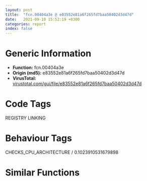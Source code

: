 ```yaml
---
layout: post
title:  "fcn.00404a3e @ e83552e81a6f265fd7baa50402d3d47d"
date:   2021-09-10 15:52:19 +0300
categories: report
index: false
---
```


# Generic Information
- **Function:** fcn.00404a3e
- **Origin (md5):** e83552e81a6f265fd7baa50402d3d47d
- **VirusTotal:** [virustotal.com/gui/file/e83552e81a6f265fd7baa50402d3d47d][virustotal_ref]

# Code Tags
<span class="tag" id="REGISTRY">REGISTRY</span>
<span class="tag" id="LINKING">LINKING</span>


# Behaviour Tags
<span class="bhv-tag" id="CHECKS_CPU_ARCHITECTURE">CHECKS_CPU_ARCHITECTURE / 0.1023910531679898</span>

# Similar Functions
<script type="text/javascript" src="https://www.gstatic.com/charts/loader.js"></script>
<script type="text/javascript">

    google.charts.load('current', {'packages':['corechart']});
    google.charts.setOnLoadCallback(drawChart);

    function drawChart() {
    var data = new google.visualization.DataTable();
        data.addColumn('number', 'X');
        data.addColumn('number', 'Y');
        data.addColumn({type: 'string', role: 'tooltip', 'p': {'html': true}});
        data.addColumn({'type': 'string', 'role': 'style'});
        
        data.addRows([
    [82.43974304199219, 135.241455078125, '<b><a href="/report/fcn.00404a3e@e83552e81a6f265fd7baa50402d3d47d">fcn.00404a3e</a><br>@e83552e81a6f265fd7baa50402d3d47d</b><br>push ebp<br>mov ebp, esp<br>push edi<br>xor edi, edi<br>cmp dword[esi], edi<br>je 0x404a7b<br>push str.Advapi32.dll<br>call dword[sym.imp.KERNEL32.dll_GetModuleHandleW]<br>cmp eax, edi<br>je 0x404a95<br>push str.RegOpenKeyTransactedW<br>push eax<br>call dword[sym.imp.KERNEL32.dll_GetProcAddress]<br>cmp eax, edi<br>je 0x404a95<br>push edi<br>push dword[esi]<br>push dword[ebp+0x14]<br>push dword[ebp+0x10]<br>push edi<br>push dword[ebp+0xc]<br>push dword[ebp+8]<br>call eax<br>jmp 0x404a98<br>cmp dword[esi+4], edi<br>je 0x404a95<br>push dword[ebp+0x14]<br>push dword[ebp+0x10]<br>push edi<br>push dword[ebp+0xc]<br>push dword[ebp+8]<br>call dword[sym.imp.ADVAPI32.dll_RegOpenKeyExW]<br>jmp 0x404a98<br>xor eax, eax<br>inc eax<br>pop edi<br>pop ebp<br>ret 0x10<br><eoc> ', 'point { fill-color: #e0440e; }'],
[120.00492095947266, 124.10904693603516, '<b><a href="/report/fcn.00404d63@505be53c36227b94e2fcc406f247f6e5">fcn.00404d63</a><br>@505be53c36227b94e2fcc406f247f6e5</b><br>push ebp<br>mov ebp, esp<br>push edi<br>xor edi, edi<br>cmp dword[esi], edi<br>je 0x404da0<br>push str.Advapi32.dll<br>call dword[sym.imp.KERNEL32.dll_GetModuleHandleW]<br>cmp eax, edi<br>je 0x404dba<br>push str.RegOpenKeyTransactedW<br>push eax<br>call dword[sym.imp.KERNEL32.dll_GetProcAddress]<br>cmp eax, edi<br>je 0x404dba<br>push edi<br>push dword[esi]<br>push dword[ebp+0x14]<br>push dword[ebp+0x10]<br>push edi<br>push dword[ebp+0xc]<br>push dword[ebp+8]<br>call eax<br>jmp 0x404dbd<br>cmp dword[esi+4], edi<br>je 0x404dba<br>push dword[ebp+0x14]<br>push dword[ebp+0x10]<br>push edi<br>push dword[ebp+0xc]<br>push dword[ebp+8]<br>call dword[sym.imp.ADVAPI32.dll_RegOpenKeyExW]<br>jmp 0x404dbd<br>xor eax, eax<br>inc eax<br>pop edi<br>pop ebp<br>ret 0x10<br><eoc> ', 'null'],
[-68.50585174560547, -107.35610961914062, '<b><a href="/report/fcn.00404772@7307643b343733b7fbd7b4b4fb482515">fcn.00404772</a><br>@7307643b343733b7fbd7b4b4fb482515</b><br>push ebp<br>mov ebp, esp<br>push edi<br>xor edi, edi<br>cmp dword[esi], edi<br>je 0x4047aa<br>push str.Advapi32.dll<br>call dword[sym.imp.KERNEL32.dll_GetModuleHandleW]<br>cmp eax, edi<br>je 0x4047b7<br>push str.RegDeleteKeyTransactedW<br>push eax<br>call dword[sym.imp.KERNEL32.dll_GetProcAddress]<br>cmp eax, edi<br>je 0x4047b7<br>push edi<br>push dword[esi]<br>push edi<br>push edi<br>push dword[ebp+0xc]<br>push dword[ebp+8]<br>call eax<br>jmp 0x4047ba<br>cmp dword[esi+4], edi<br>je 0x4047b7<br>pop edi<br>pop ebp<br>jmp dword[sym.imp.ADVAPI32.dll_RegDeleteKeyW]<br>xor eax, eax<br>inc eax<br>pop edi<br>pop ebp<br>ret 8<br><eoc> ', 'null'],
[-60.84470748901367, -120.58920288085938, '<b><a href="/report/fcn.00404772@146b14fc12cf789043a79d4f548a23bf">fcn.00404772</a><br>@146b14fc12cf789043a79d4f548a23bf</b><br>push ebp<br>mov ebp, esp<br>push edi<br>xor edi, edi<br>cmp dword[esi], edi<br>je 0x4047aa<br>push str.Advapi32.dll<br>call dword[sym.imp.KERNEL32.dll_GetModuleHandleW]<br>cmp eax, edi<br>je 0x4047b7<br>push str.RegDeleteKeyTransactedW<br>push eax<br>call dword[sym.imp.KERNEL32.dll_GetProcAddress]<br>cmp eax, edi<br>je 0x4047b7<br>push edi<br>push dword[esi]<br>push edi<br>push edi<br>push dword[ebp+0xc]<br>push dword[ebp+8]<br>call eax<br>jmp 0x4047ba<br>cmp dword[esi+4], edi<br>je 0x4047b7<br>pop edi<br>pop ebp<br>jmp dword[sym.imp.ADVAPI32.dll_RegDeleteKeyW]<br>xor eax, eax<br>inc eax<br>pop edi<br>pop ebp<br>ret 8<br><eoc> ', 'null'],
[103.4055404663086, 156.37384033203125, '<b><a href="/report/fcn.00404a3e@3d7f25d788af3e7f7707a736ac852465">fcn.00404a3e</a><br>@3d7f25d788af3e7f7707a736ac852465</b><br>push ebp<br>mov ebp, esp<br>push edi<br>xor edi, edi<br>cmp dword[esi], edi<br>je 0x404a7b<br>push str.Advapi32.dll<br>call dword[sym.imp.KERNEL32.dll_GetModuleHandleW]<br>cmp eax, edi<br>je 0x404a95<br>push str.RegOpenKeyTransactedW<br>push eax<br>call dword[sym.imp.KERNEL32.dll_GetProcAddress]<br>cmp eax, edi<br>je 0x404a95<br>push edi<br>push dword[esi]<br>push dword[ebp+0x14]<br>push dword[ebp+0x10]<br>push edi<br>push dword[ebp+0xc]<br>push dword[ebp+8]<br>call eax<br>jmp 0x404a98<br>cmp dword[esi+4], edi<br>je 0x404a95<br>push dword[ebp+0x14]<br>push dword[ebp+0x10]<br>push edi<br>push dword[ebp+0xc]<br>push dword[ebp+8]<br>call dword[sym.imp.ADVAPI32.dll_RegOpenKeyExW]<br>jmp 0x404a98<br>xor eax, eax<br>inc eax<br>pop edi<br>pop ebp<br>ret 0x10<br><eoc> ', 'null'],
[127.54356384277344, 138.5628204345703, '<b><a href="/report/fcn.0040530c@20a93604f17ee6f3c2aa7b1f7a497fcf">fcn.0040530c</a><br>@20a93604f17ee6f3c2aa7b1f7a497fcf</b><br>push ebp<br>mov ebp, esp<br>push edi<br>xor edi, edi<br>cmp dword[esi], edi<br>je 0x405349<br>push str.Advapi32.dll<br>call dword[sym.imp.KERNEL32.dll_GetModuleHandleW]<br>cmp eax, edi<br>je 0x405363<br>push str.RegOpenKeyTransactedW<br>push eax<br>call dword[sym.imp.KERNEL32.dll_GetProcAddress]<br>cmp eax, edi<br>je 0x405363<br>push edi<br>push dword[esi]<br>push dword[ebp+0x14]<br>push dword[ebp+0x10]<br>push edi<br>push dword[ebp+0xc]<br>push dword[ebp+8]<br>call eax<br>jmp 0x405366<br>cmp dword[esi+4], edi<br>je 0x405363<br>push dword[ebp+0x14]<br>push dword[ebp+0x10]<br>push edi<br>push dword[ebp+0xc]<br>push dword[ebp+8]<br>call dword[sym.imp.ADVAPI32.dll_RegOpenKeyExW]<br>jmp 0x405366<br>xor eax, eax<br>inc eax<br>pop edi<br>pop ebp<br>ret 0x10<br><eoc> ', 'null'],
[86.9689712524414, 152.88238525390625, '<b><a href="/report/fcn.00404a3e@146b14fc12cf789043a79d4f548a23bf">fcn.00404a3e</a><br>@146b14fc12cf789043a79d4f548a23bf</b><br>push ebp<br>mov ebp, esp<br>push edi<br>xor edi, edi<br>cmp dword[esi], edi<br>je 0x404a7b<br>push str.Advapi32.dll<br>call dword[sym.imp.KERNEL32.dll_GetModuleHandleW]<br>cmp eax, edi<br>je 0x404a95<br>push str.RegOpenKeyTransactedW<br>push eax<br>call dword[sym.imp.KERNEL32.dll_GetProcAddress]<br>cmp eax, edi<br>je 0x404a95<br>push edi<br>push dword[esi]<br>push dword[ebp+0x14]<br>push dword[ebp+0x10]<br>push edi<br>push dword[ebp+0xc]<br>push dword[ebp+8]<br>call eax<br>jmp 0x404a98<br>cmp dword[esi+4], edi<br>je 0x404a95<br>push dword[ebp+0x14]<br>push dword[ebp+0x10]<br>push edi<br>push dword[ebp+0xc]<br>push dword[ebp+8]<br>call dword[sym.imp.ADVAPI32.dll_RegOpenKeyExW]<br>jmp 0x404a98<br>xor eax, eax<br>inc eax<br>pop edi<br>pop ebp<br>ret 0x10<br><eoc> ', 'null'],
[-67.99714660644531, -92.16889190673828, '<b><a href="/report/fcn.00404a97@96a869ae624ddb4834a1d5a829f85469">fcn.00404a97</a><br>@96a869ae624ddb4834a1d5a829f85469</b><br>push ebp<br>mov ebp, esp<br>push edi<br>xor edi, edi<br>cmp dword[esi], edi<br>je 0x404acf<br>push str.Advapi32.dll<br>call dword[sym.imp.KERNEL32.dll_GetModuleHandleW]<br>cmp eax, edi<br>je 0x404adc<br>push str.RegDeleteKeyTransactedW<br>push eax<br>call dword[sym.imp.KERNEL32.dll_GetProcAddress]<br>cmp eax, edi<br>je 0x404adc<br>push edi<br>push dword[esi]<br>push edi<br>push edi<br>push dword[ebp+0xc]<br>push dword[ebp+8]<br>call eax<br>jmp 0x404adf<br>cmp dword[esi+4], edi<br>je 0x404adc<br>pop edi<br>pop ebp<br>jmp dword[sym.imp.ADVAPI32.dll_RegDeleteKeyW]<br>xor eax, eax<br>inc eax<br>pop edi<br>pop ebp<br>ret 8<br><eoc> ', 'null'],
[-42.92430877685547, -118.88646697998047, '<b><a href="/report/fcn.00404772@6e426bd8e348fab7a17ba317fb0f2d87">fcn.00404772</a><br>@6e426bd8e348fab7a17ba317fb0f2d87</b><br>push ebp<br>mov ebp, esp<br>push edi<br>xor edi, edi<br>cmp dword[esi], edi<br>je 0x4047aa<br>push str.Advapi32.dll<br>call dword[sym.imp.KERNEL32.dll_GetModuleHandleW]<br>cmp eax, edi<br>je 0x4047b7<br>push str.RegDeleteKeyTransactedW<br>push eax<br>call dword[sym.imp.KERNEL32.dll_GetProcAddress]<br>cmp eax, edi<br>je 0x4047b7<br>push edi<br>push dword[esi]<br>push edi<br>push edi<br>push dword[ebp+0xc]<br>push dword[ebp+8]<br>call eax<br>jmp 0x4047ba<br>cmp dword[esi+4], edi<br>je 0x4047b7<br>pop edi<br>pop ebp<br>jmp dword[sym.imp.ADVAPI32.dll_RegDeleteKeyW]<br>xor eax, eax<br>inc eax<br>pop edi<br>pop ebp<br>ret 8<br><eoc> ', 'null'],
[-67.76409912109375, -75.47399139404297, '<b><a href="/report/fcn.00404772@b8b9cf6862b0d68d10750002e5baaf97">fcn.00404772</a><br>@b8b9cf6862b0d68d10750002e5baaf97</b><br>push ebp<br>mov ebp, esp<br>push edi<br>xor edi, edi<br>cmp dword[esi], edi<br>je 0x4047aa<br>push str.Advapi32.dll<br>call dword[sym.imp.KERNEL32.dll_GetModuleHandleW]<br>cmp eax, edi<br>je 0x4047b7<br>push str.RegDeleteKeyTransactedW<br>push eax<br>call dword[sym.imp.KERNEL32.dll_GetProcAddress]<br>cmp eax, edi<br>je 0x4047b7<br>push edi<br>push dword[esi]<br>push edi<br>push edi<br>push dword[ebp+0xc]<br>push dword[ebp+8]<br>call eax<br>jmp 0x4047ba<br>cmp dword[esi+4], edi<br>je 0x4047b7<br>pop edi<br>pop ebp<br>jmp dword[sym.imp.ADVAPI32.dll_RegDeleteKeyW]<br>xor eax, eax<br>inc eax<br>pop edi<br>pop ebp<br>ret 8<br><eoc> ', 'null'],
[104.23155212402344, 128.4832000732422, '<b><a href="/report/fcn.00404a3e@e3d061f479f25b8f541d0905c967999c">fcn.00404a3e</a><br>@e3d061f479f25b8f541d0905c967999c</b><br>push ebp<br>mov ebp, esp<br>push edi<br>xor edi, edi<br>cmp dword[esi], edi<br>je 0x404a7b<br>push str.Advapi32.dll<br>call dword[sym.imp.KERNEL32.dll_GetModuleHandleW]<br>cmp eax, edi<br>je 0x404a95<br>push str.RegOpenKeyTransactedW<br>push eax<br>call dword[sym.imp.KERNEL32.dll_GetProcAddress]<br>cmp eax, edi<br>je 0x404a95<br>push edi<br>push dword[esi]<br>push dword[ebp+0x14]<br>push dword[ebp+0x10]<br>push edi<br>push dword[ebp+0xc]<br>push dword[ebp+8]<br>call eax<br>jmp 0x404a98<br>cmp dword[esi+4], edi<br>je 0x404a95<br>push dword[ebp+0x14]<br>push dword[ebp+0x10]<br>push edi<br>push dword[ebp+0xc]<br>push dword[ebp+8]<br>call dword[sym.imp.ADVAPI32.dll_RegOpenKeyExW]<br>jmp 0x404a98<br>xor eax, eax<br>inc eax<br>pop edi<br>pop ebp<br>ret 0x10<br><eoc> ', 'null'],
[-53.67914962768555, -103.78076171875, '<b><a href="/report/fcn.00404772@e3d061f479f25b8f541d0905c967999c">fcn.00404772</a><br>@e3d061f479f25b8f541d0905c967999c</b><br>push ebp<br>mov ebp, esp<br>push edi<br>xor edi, edi<br>cmp dword[esi], edi<br>je 0x4047aa<br>push str.Advapi32.dll<br>call dword[sym.imp.KERNEL32.dll_GetModuleHandleW]<br>cmp eax, edi<br>je 0x4047b7<br>push str.RegDeleteKeyTransactedW<br>push eax<br>call dword[sym.imp.KERNEL32.dll_GetProcAddress]<br>cmp eax, edi<br>je 0x4047b7<br>push edi<br>push dword[esi]<br>push edi<br>push edi<br>push dword[ebp+0xc]<br>push dword[ebp+8]<br>call eax<br>jmp 0x4047ba<br>cmp dword[esi+4], edi<br>je 0x4047b7<br>pop edi<br>pop ebp<br>jmp dword[sym.imp.ADVAPI32.dll_RegDeleteKeyW]<br>xor eax, eax<br>inc eax<br>pop edi<br>pop ebp<br>ret 8<br><eoc> ', 'null'],
[-50.8420295715332, -85.81500244140625, '<b><a href="/report/fcn.00404772@c6d5547a6b11db0106596d8a93b709be">fcn.00404772</a><br>@c6d5547a6b11db0106596d8a93b709be</b><br>push ebp<br>mov ebp, esp<br>push edi<br>xor edi, edi<br>cmp dword[esi], edi<br>je 0x4047aa<br>push str.Advapi32.dll<br>call dword[sym.imp.KERNEL32.dll_GetModuleHandleW]<br>cmp eax, edi<br>je 0x4047b7<br>push str.RegDeleteKeyTransactedW<br>push eax<br>call dword[sym.imp.KERNEL32.dll_GetProcAddress]<br>cmp eax, edi<br>je 0x4047b7<br>push edi<br>push dword[esi]<br>push edi<br>push edi<br>push dword[ebp+0xc]<br>push dword[ebp+8]<br>call eax<br>jmp 0x4047ba<br>cmp dword[esi+4], edi<br>je 0x4047b7<br>pop edi<br>pop ebp<br>jmp dword[sym.imp.ADVAPI32.dll_RegDeleteKeyW]<br>xor eax, eax<br>inc eax<br>pop edi<br>pop ebp<br>ret 8<br><eoc> ', 'null'],
[-54.389739990234375, -135.67254638671875, '<b><a href="/report/fcn.00404a97@505be53c36227b94e2fcc406f247f6e5">fcn.00404a97</a><br>@505be53c36227b94e2fcc406f247f6e5</b><br>push ebp<br>mov ebp, esp<br>push edi<br>xor edi, edi<br>cmp dword[esi], edi<br>je 0x404acf<br>push str.Advapi32.dll<br>call dword[sym.imp.KERNEL32.dll_GetModuleHandleW]<br>cmp eax, edi<br>je 0x404adc<br>push str.RegDeleteKeyTransactedW<br>push eax<br>call dword[sym.imp.KERNEL32.dll_GetProcAddress]<br>cmp eax, edi<br>je 0x404adc<br>push edi<br>push dword[esi]<br>push edi<br>push edi<br>push dword[ebp+0xc]<br>push dword[ebp+8]<br>call eax<br>jmp 0x404adf<br>cmp dword[esi+4], edi<br>je 0x404adc<br>pop edi<br>pop ebp<br>jmp dword[sym.imp.ADVAPI32.dll_RegDeleteKeyW]<br>xor eax, eax<br>inc eax<br>pop edi<br>pop ebp<br>ret 8<br><eoc> ', 'null'],
[38.451759338378906, 25.67376136779785, '<b><a href="/report/fcn.00476b02@fb9b7d22bc1c143ac66b0575cbdd088d">fcn.00476b02</a><br>@fb9b7d22bc1c143ac66b0575cbdd088d</b><br>push ebp<br>mov ebp, esp<br>push esi<br>mov esi, ecx<br>push edi<br>xor edi, edi<br>cmp dword[esi], edi<br>je 0x476b44<br>push str.Advapi32.dll<br>call dword[sym.imp.KERNEL32.dll_GetModuleHandleW]<br>test eax, eax<br>je 0x476b60<br>push str.RegOpenKeyTransactedW<br>push eax<br>call dword[sym.imp.KERNEL32.dll_GetProcAddress]<br>test eax, eax<br>je 0x476b60<br>push edi<br>push dword[esi]<br>push dword[ebp+0x18]<br>push dword[ebp+0x14]<br>push edi<br>push dword[ebp+0xc]<br>push reloc.OLEAUT32.dll_SysReAllocString<br>call eax<br>jmp 0x476b63<br>cmp dword[esi+4], edi<br>je 0x476b60<br>push dword[ebp+0x18]<br>push dword[ebp+0x14]<br>push edi<br>push dword[ebp+0xc]<br>push reloc.OLEAUT32.dll_SysReAllocString<br>call dword[sym.imp.ADVAPI32.dll_RegOpenKeyExW]<br>jmp 0x476b63<br>xor eax, eax<br>inc eax<br>pop edi<br>pop esi<br>pop ebp<br>ret 0x14<br><eoc> ', 'null'],
[40.17356872558594, 3.3038108348846436, '<b><a href="/report/fcn.10008ccf@e5d49e0823e602f2ee948ac39d32c1eb">fcn.10008ccf</a><br>@e5d49e0823e602f2ee948ac39d32c1eb</b><br>push ebp<br>mov ebp, esp<br>push esi<br>mov esi, ecx<br>push edi<br>xor edi, edi<br>cmp dword[esi], edi<br>je 0x10008d0a<br>push str.Advapi32.dll<br>call dword[sym.imp.KERNEL32.dll_GetModuleHandleW]<br>test eax, eax<br>je 0x10008d18<br>push str.RegDeleteKeyTransactedW<br>push eax<br>call dword[sym.imp.KERNEL32.dll_GetProcAddress]<br>test eax, eax<br>je 0x10008d18<br>push edi<br>push dword[esi]<br>push edi<br>push edi<br>push dword[ebp+0xc]<br>push dword[ebp+8]<br>call eax<br>jmp 0x10008d1b<br>cmp dword[esi+4], edi<br>je 0x10008d18<br>pop edi<br>pop esi<br>pop ebp<br>jmp dword[sym.imp.ADVAPI32.dll_RegDeleteKeyW]<br>xor eax, eax<br>inc eax<br>pop edi<br>pop esi<br>pop ebp<br>ret 8<br><eoc> ', 'null'],
[119.70764923095703, 154.6295623779297, '<b><a href="/report/fcn.00404a3e@44a756939733df3681808b122b91651f">fcn.00404a3e</a><br>@44a756939733df3681808b122b91651f</b><br>push ebp<br>mov ebp, esp<br>push edi<br>xor edi, edi<br>cmp dword[esi], edi<br>je 0x404a7b<br>push str.Advapi32.dll<br>call dword[sym.imp.KERNEL32.dll_GetModuleHandleW]<br>cmp eax, edi<br>je 0x404a95<br>push str.RegOpenKeyTransactedW<br>push eax<br>call dword[sym.imp.KERNEL32.dll_GetProcAddress]<br>cmp eax, edi<br>je 0x404a95<br>push edi<br>push dword[esi]<br>push dword[ebp+0x14]<br>push dword[ebp+0x10]<br>push edi<br>push dword[ebp+0xc]<br>push dword[ebp+8]<br>call eax<br>jmp 0x404a98<br>cmp dword[esi+4], edi<br>je 0x404a95<br>push dword[ebp+0x14]<br>push dword[ebp+0x10]<br>push edi<br>push dword[ebp+0xc]<br>push dword[ebp+8]<br>call dword[sym.imp.ADVAPI32.dll_RegOpenKeyExW]<br>jmp 0x404a98<br>xor eax, eax<br>inc eax<br>pop edi<br>pop ebp<br>ret 0x10<br><eoc> ', 'null'],
[-99.19981384277344, -100.16764068603516, '<b><a href="/report/fcn.00404772@a314f14b11fc4f772a3e30c11b5cb1d4">fcn.00404772</a><br>@a314f14b11fc4f772a3e30c11b5cb1d4</b><br>push ebp<br>mov ebp, esp<br>push edi<br>xor edi, edi<br>cmp dword[esi], edi<br>je 0x4047aa<br>push str.Advapi32.dll<br>call dword[sym.imp.KERNEL32.dll_GetModuleHandleW]<br>cmp eax, edi<br>je 0x4047b7<br>push str.RegDeleteKeyTransactedW<br>push eax<br>call dword[sym.imp.KERNEL32.dll_GetProcAddress]<br>cmp eax, edi<br>je 0x4047b7<br>push edi<br>push dword[esi]<br>push edi<br>push edi<br>push dword[ebp+0xc]<br>push dword[ebp+8]<br>call eax<br>jmp 0x4047ba<br>cmp dword[esi+4], edi<br>je 0x4047b7<br>pop edi<br>pop ebp<br>jmp dword[sym.imp.ADVAPI32.dll_RegDeleteKeyW]<br>xor eax, eax<br>inc eax<br>pop edi<br>pop ebp<br>ret 8<br><eoc> ', 'null'],
[33.38429260253906, 14.888299942016602, '<b><a href="/report/fcn.00476b02@152885a790b99953ce23874f0947b7bd">fcn.00476b02</a><br>@152885a790b99953ce23874f0947b7bd</b><br>push ebp<br>mov ebp, esp<br>push esi<br>mov esi, ecx<br>push edi<br>xor edi, edi<br>cmp dword[esi], edi<br>je 0x476b44<br>push str.Advapi32.dll<br>call dword[sym.imp.KERNEL32.dll_GetModuleHandleW]<br>test eax, eax<br>je 0x476b60<br>push str.RegOpenKeyTransactedW<br>push eax<br>call dword[sym.imp.KERNEL32.dll_GetProcAddress]<br>test eax, eax<br>je 0x476b60<br>push edi<br>push dword[esi]<br>push dword[ebp+0x18]<br>push dword[ebp+0x14]<br>push edi<br>push dword[ebp+0xc]<br>push reloc.OLEAUT32.dll_SysReAllocString<br>call eax<br>jmp 0x476b63<br>cmp dword[esi+4], edi<br>je 0x476b60<br>push dword[ebp+0x18]<br>push dword[ebp+0x14]<br>push edi<br>push dword[ebp+0xc]<br>push reloc.OLEAUT32.dll_SysReAllocString<br>call dword[sym.imp.ADVAPI32.dll_RegOpenKeyExW]<br>jmp 0x476b63<br>xor eax, eax<br>inc eax<br>pop edi<br>pop esi<br>pop ebp<br>ret 0x14<br><eoc> ', 'null'],
[-37.36091232299805, -99.97183227539062, '<b><a href="/report/fcn.00404a97@c077742bdc6d4f2c0ca7d0e2a6a94acf">fcn.00404a97</a><br>@c077742bdc6d4f2c0ca7d0e2a6a94acf</b><br>push ebp<br>mov ebp, esp<br>push edi<br>xor edi, edi<br>cmp dword[esi], edi<br>je 0x404acf<br>push str.Advapi32.dll<br>call dword[sym.imp.KERNEL32.dll_GetModuleHandleW]<br>cmp eax, edi<br>je 0x404adc<br>push str.RegDeleteKeyTransactedW<br>push eax<br>call dword[sym.imp.KERNEL32.dll_GetProcAddress]<br>cmp eax, edi<br>je 0x404adc<br>push edi<br>push dword[esi]<br>push edi<br>push edi<br>push dword[ebp+0xc]<br>push dword[ebp+8]<br>call eax<br>jmp 0x404adf<br>cmp dword[esi+4], edi<br>je 0x404adc<br>pop edi<br>pop ebp<br>jmp dword[sym.imp.ADVAPI32.dll_RegDeleteKeyW]<br>xor eax, eax<br>inc eax<br>pop edi<br>pop ebp<br>ret 8<br><eoc> ', 'null'],
[-78.48255920410156, -119.60922241210938, '<b><a href="/report/fcn.00404772@e83552e81a6f265fd7baa50402d3d47d">fcn.00404772</a><br>@e83552e81a6f265fd7baa50402d3d47d</b><br>push ebp<br>mov ebp, esp<br>push edi<br>xor edi, edi<br>cmp dword[esi], edi<br>je 0x4047aa<br>push str.Advapi32.dll<br>call dword[sym.imp.KERNEL32.dll_GetModuleHandleW]<br>cmp eax, edi<br>je 0x4047b7<br>push str.RegDeleteKeyTransactedW<br>push eax<br>call dword[sym.imp.KERNEL32.dll_GetProcAddress]<br>cmp eax, edi<br>je 0x4047b7<br>push edi<br>push dword[esi]<br>push edi<br>push edi<br>push dword[ebp+0xc]<br>push dword[ebp+8]<br>call eax<br>jmp 0x4047ba<br>cmp dword[esi+4], edi<br>je 0x4047b7<br>pop edi<br>pop ebp<br>jmp dword[sym.imp.ADVAPI32.dll_RegDeleteKeyW]<br>xor eax, eax<br>inc eax<br>pop edi<br>pop ebp<br>ret 8<br><eoc> ', 'null'],
[97.02730560302734, 140.94085693359375, '<b><a href="/report/fcn.00404a3e@7307643b343733b7fbd7b4b4fb482515">fcn.00404a3e</a><br>@7307643b343733b7fbd7b4b4fb482515</b><br>push ebp<br>mov ebp, esp<br>push edi<br>xor edi, edi<br>cmp dword[esi], edi<br>je 0x404a7b<br>push str.Advapi32.dll<br>call dword[sym.imp.KERNEL32.dll_GetModuleHandleW]<br>cmp eax, edi<br>je 0x404a95<br>push str.RegOpenKeyTransactedW<br>push eax<br>call dword[sym.imp.KERNEL32.dll_GetProcAddress]<br>cmp eax, edi<br>je 0x404a95<br>push edi<br>push dword[esi]<br>push dword[ebp+0x14]<br>push dword[ebp+0x10]<br>push edi<br>push dword[ebp+0xc]<br>push dword[ebp+8]<br>call eax<br>jmp 0x404a98<br>cmp dword[esi+4], edi<br>je 0x404a95<br>push dword[ebp+0x14]<br>push dword[ebp+0x10]<br>push edi<br>push dword[ebp+0xc]<br>push dword[ebp+8]<br>call dword[sym.imp.ADVAPI32.dll_RegOpenKeyExW]<br>jmp 0x404a98<br>xor eax, eax<br>inc eax<br>pop edi<br>pop ebp<br>ret 0x10<br><eoc> ', 'null'],
[-85.15448760986328, -85.02803802490234, '<b><a href="/report/fcn.004059c7@f5b8476c36459986b226c45654aeb016">fcn.004059c7</a><br>@f5b8476c36459986b226c45654aeb016</b><br>push ebp<br>mov ebp, esp<br>push edi<br>xor edi, edi<br>cmp dword[esi], edi<br>je 0x4059ff<br>push str.Advapi32.dll<br>call dword[sym.imp.KERNEL32.dll_GetModuleHandleW]<br>cmp eax, edi<br>je 0x405a0c<br>push str.RegDeleteKeyTransactedW<br>push eax<br>call dword[sym.imp.KERNEL32.dll_GetProcAddress]<br>cmp eax, edi<br>je 0x405a0c<br>push edi<br>push dword[esi]<br>push edi<br>push edi<br>push dword[ebp+0xc]<br>push dword[ebp+8]<br>call eax<br>jmp 0x405a0f<br>cmp dword[esi+4], edi<br>je 0x405a0c<br>pop edi<br>pop ebp<br>jmp dword[sym.imp.ADVAPI32.dll_RegDeleteKeyW]<br>xor eax, eax<br>inc eax<br>pop edi<br>pop ebp<br>ret 8<br><eoc> ', 'null'],
[-74.92206573486328, -135.6856689453125, '<b><a href="/report/fcn.00404772@44a756939733df3681808b122b91651f">fcn.00404772</a><br>@44a756939733df3681808b122b91651f</b><br>push ebp<br>mov ebp, esp<br>push edi<br>xor edi, edi<br>cmp dword[esi], edi<br>je 0x4047aa<br>push str.Advapi32.dll<br>call dword[sym.imp.KERNEL32.dll_GetModuleHandleW]<br>cmp eax, edi<br>je 0x4047b7<br>push str.RegDeleteKeyTransactedW<br>push eax<br>call dword[sym.imp.KERNEL32.dll_GetProcAddress]<br>cmp eax, edi<br>je 0x4047b7<br>push edi<br>push dword[esi]<br>push edi<br>push edi<br>push dword[ebp+0xc]<br>push dword[ebp+8]<br>call eax<br>jmp 0x4047ba<br>cmp dword[esi+4], edi<br>je 0x4047b7<br>pop edi<br>pop ebp<br>jmp dword[sym.imp.ADVAPI32.dll_RegDeleteKeyW]<br>xor eax, eax<br>inc eax<br>pop edi<br>pop ebp<br>ret 8<br><eoc> ', 'null'],
[-83.04376983642578, -102.65129852294922, '<b><a href="/report/fcn.00404772@3aa98225e51cbcae2d334c8b6b4ed9fd">fcn.00404772</a><br>@3aa98225e51cbcae2d334c8b6b4ed9fd</b><br>push ebp<br>mov ebp, esp<br>push edi<br>xor edi, edi<br>cmp dword[esi], edi<br>je 0x4047aa<br>push str.Advapi32.dll<br>call dword[sym.imp.KERNEL32.dll_GetModuleHandleW]<br>cmp eax, edi<br>je 0x4047b7<br>push str.RegDeleteKeyTransactedW<br>push eax<br>call dword[sym.imp.KERNEL32.dll_GetProcAddress]<br>cmp eax, edi<br>je 0x4047b7<br>push edi<br>push dword[esi]<br>push edi<br>push edi<br>push dword[ebp+0xc]<br>push dword[ebp+8]<br>call eax<br>jmp 0x4047ba<br>cmp dword[esi+4], edi<br>je 0x4047b7<br>pop edi<br>pop ebp<br>jmp dword[sym.imp.ADVAPI32.dll_RegDeleteKeyW]<br>xor eax, eax<br>inc eax<br>pop edi<br>pop ebp<br>ret 8<br><eoc> ', 'null'],
[20.97979736328125, 24.25458335876465, '<b><a href="/report/fcn.10018bac@e5d49e0823e602f2ee948ac39d32c1eb">fcn.10018bac</a><br>@e5d49e0823e602f2ee948ac39d32c1eb</b><br>push ebp<br>mov ebp, esp<br>push esi<br>mov esi, ecx<br>push edi<br>xor edi, edi<br>cmp dword[esi], edi<br>je 0x10018bf5<br>push str.kernel32.dll<br>call dword[sym.imp.KERNEL32.dll_GetModuleHandleW]<br>test eax, eax<br>je 0x10018c15<br>push str.CreateFileTransactedW<br>push eax<br>call dword[sym.imp.KERNEL32.dll_GetProcAddress]<br>test eax, eax<br>je 0x10018c15<br>push edi<br>push edi<br>push dword[esi]<br>push dword[ebp+0x20]<br>push dword[ebp+0x1c]<br>push dword[ebp+0x18]<br>push dword[ebp+0x14]<br>push dword[ebp+0x10]<br>push dword[ebp+0xc]<br>push dword[ebp+8]<br>call eax<br>jmp 0x10018c18<br>cmp dword[esi+4], edi<br>je 0x10018c15<br>push edi<br>push dword[ebp+0x1c]<br>push dword[ebp+0x18]<br>push dword[ebp+0x14]<br>push dword[ebp+0x10]<br>push dword[ebp+0xc]<br>push dword[ebp+8]<br>call dword[sym.imp.KERNEL32.dll_CreateFileW]<br>jmp 0x10018c18<br>or eax, 0xffffffff<br>pop edi<br>pop esi<br>pop ebp<br>ret 0x1c<br><eoc> ', 'null'],
[90.452392578125, 120.87862396240234, '<b><a href="/report/fcn.00404a3e@6e426bd8e348fab7a17ba317fb0f2d87">fcn.00404a3e</a><br>@6e426bd8e348fab7a17ba317fb0f2d87</b><br>push ebp<br>mov ebp, esp<br>push edi<br>xor edi, edi<br>cmp dword[esi], edi<br>je 0x404a7b<br>push str.Advapi32.dll<br>call dword[sym.imp.KERNEL32.dll_GetModuleHandleW]<br>cmp eax, edi<br>je 0x404a95<br>push str.RegOpenKeyTransactedW<br>push eax<br>call dword[sym.imp.KERNEL32.dll_GetProcAddress]<br>cmp eax, edi<br>je 0x404a95<br>push edi<br>push dword[esi]<br>push dword[ebp+0x14]<br>push dword[ebp+0x10]<br>push edi<br>push dword[ebp+0xc]<br>push dword[ebp+8]<br>call eax<br>jmp 0x404a98<br>cmp dword[esi+4], edi<br>je 0x404a95<br>push dword[ebp+0x14]<br>push dword[ebp+0x10]<br>push edi<br>push dword[ebp+0xc]<br>push dword[ebp+8]<br>call dword[sym.imp.ADVAPI32.dll_RegOpenKeyExW]<br>jmp 0x404a98<br>xor eax, eax<br>inc eax<br>pop edi<br>pop ebp<br>ret 0x10<br><eoc> ', 'null'],
[-94.85757446289062, -120.27006530761719, '<b><a href="/report/fcn.00404772@3d7f25d788af3e7f7707a736ac852465">fcn.00404772</a><br>@3d7f25d788af3e7f7707a736ac852465</b><br>push ebp<br>mov ebp, esp<br>push edi<br>xor edi, edi<br>cmp dword[esi], edi<br>je 0x4047aa<br>push str.Advapi32.dll<br>call dword[sym.imp.KERNEL32.dll_GetModuleHandleW]<br>cmp eax, edi<br>je 0x4047b7<br>push str.RegDeleteKeyTransactedW<br>push eax<br>call dword[sym.imp.KERNEL32.dll_GetProcAddress]<br>cmp eax, edi<br>je 0x4047b7<br>push edi<br>push dword[esi]<br>push edi<br>push edi<br>push dword[ebp+0xc]<br>push dword[ebp+8]<br>call eax<br>jmp 0x4047ba<br>cmp dword[esi+4], edi<br>je 0x4047b7<br>pop edi<br>pop ebp<br>jmp dword[sym.imp.ADVAPI32.dll_RegDeleteKeyW]<br>xor eax, eax<br>inc eax<br>pop edi<br>pop ebp<br>ret 8<br><eoc> ', 'null'],
[111.96221160888672, 140.89688110351562, '<b><a href="/report/fcn.00404d63@c077742bdc6d4f2c0ca7d0e2a6a94acf">fcn.00404d63</a><br>@c077742bdc6d4f2c0ca7d0e2a6a94acf</b><br>push ebp<br>mov ebp, esp<br>push edi<br>xor edi, edi<br>cmp dword[esi], edi<br>je 0x404da0<br>push str.Advapi32.dll<br>call dword[sym.imp.KERNEL32.dll_GetModuleHandleW]<br>cmp eax, edi<br>je 0x404dba<br>push str.RegOpenKeyTransactedW<br>push eax<br>call dword[sym.imp.KERNEL32.dll_GetProcAddress]<br>cmp eax, edi<br>je 0x404dba<br>push edi<br>push dword[esi]<br>push dword[ebp+0x14]<br>push dword[ebp+0x10]<br>push edi<br>push dword[ebp+0xc]<br>push dword[ebp+8]<br>call eax<br>jmp 0x404dbd<br>cmp dword[esi+4], edi<br>je 0x404dba<br>push dword[ebp+0x14]<br>push dword[ebp+0x10]<br>push edi<br>push dword[ebp+0xc]<br>push dword[ebp+8]<br>call dword[sym.imp.ADVAPI32.dll_RegOpenKeyExW]<br>jmp 0x404dbd<br>xor eax, eax<br>inc eax<br>pop edi<br>pop ebp<br>ret 0x10<br><eoc> ', 'null'],
[45.76536178588867, 16.5587158203125, '<b><a href="/report/fcn.00476b02@912f1d013a0d6151bc7a7cef6da1b2a0">fcn.00476b02</a><br>@912f1d013a0d6151bc7a7cef6da1b2a0</b><br>push ebp<br>mov ebp, esp<br>push esi<br>mov esi, ecx<br>push edi<br>xor edi, edi<br>cmp dword[esi], edi<br>je 0x476b44<br>push str.Advapi32.dll<br>call dword[sym.imp.KERNEL32.dll_GetModuleHandleW]<br>test eax, eax<br>je 0x476b60<br>push str.RegOpenKeyTransactedW<br>push eax<br>call dword[sym.imp.KERNEL32.dll_GetProcAddress]<br>test eax, eax<br>je 0x476b60<br>push edi<br>push dword[esi]<br>push dword[ebp+0x18]<br>push dword[ebp+0x14]<br>push edi<br>push dword[ebp+0xc]<br>push reloc.OLEAUT32.dll_SysReAllocString<br>call eax<br>jmp 0x476b63<br>cmp dword[esi+4], edi<br>je 0x476b60<br>push dword[ebp+0x18]<br>push dword[ebp+0x14]<br>push edi<br>push dword[ebp+0xc]<br>push reloc.OLEAUT32.dll_SysReAllocString<br>call dword[sym.imp.ADVAPI32.dll_RegOpenKeyExW]<br>jmp 0x476b63<br>xor eax, eax<br>inc eax<br>pop edi<br>pop esi<br>pop ebp<br>ret 0x14<br><eoc> ', 'null'],
[106.74497985839844, 113.37139892578125, '<b><a href="/report/fcn.00405c93@f5b8476c36459986b226c45654aeb016">fcn.00405c93</a><br>@f5b8476c36459986b226c45654aeb016</b><br>push ebp<br>mov ebp, esp<br>push edi<br>xor edi, edi<br>cmp dword[esi], edi<br>je 0x405cd0<br>push str.Advapi32.dll<br>call dword[sym.imp.KERNEL32.dll_GetModuleHandleW]<br>cmp eax, edi<br>je 0x405cea<br>push str.RegOpenKeyTransactedW<br>push eax<br>call dword[sym.imp.KERNEL32.dll_GetProcAddress]<br>cmp eax, edi<br>je 0x405cea<br>push edi<br>push dword[esi]<br>push dword[ebp+0x14]<br>push dword[ebp+0x10]<br>push edi<br>push dword[ebp+0xc]<br>push dword[ebp+8]<br>call eax<br>jmp 0x405ced<br>cmp dword[esi+4], edi<br>je 0x405cea<br>push dword[ebp+0x14]<br>push dword[ebp+0x10]<br>push edi<br>push dword[ebp+0xc]<br>push dword[ebp+8]<br>call dword[sym.imp.ADVAPI32.dll_RegOpenKeyExW]<br>jmp 0x405ced<br>xor eax, eax<br>inc eax<br>pop edi<br>pop ebp<br>ret 0x10<br><eoc> ', 'null'],

        ]);

    var options = {
        title: 'Similarity Plot',
        legend: 'none',
        colors: ['#dedbd9', '#e6693e', '#ec8f6e', '#f3b49f', '#f6c7b6'],
        tooltip: {isHtml: true, trigger: 'both'},
        explorer: {
        actions: ["dragToZoom", "rightClickToReset"],
        },
        chartArea: {
        width: '80%',
        height: '80%'
        },
        width: '100%',
        height: '100%'
    };

    var chart = new google.visualization.ScatterChart(document.getElementById('chart_div'));

    chart.draw(data, options);
    }
    
</script>


<div id="chart_div" style="width: 100%px; height: 100%;"></div>

# Disassembled Code
{% highlight nasm %}

push ebp
mov ebp, esp
push edi
xor edi, edi
cmp dword[esi], edi
je 0x404a7b
push str.Advapi32.dll
call dword[sym.imp.KERNEL32.dll_GetModuleHandleW]
cmp eax, edi
je 0x404a95
push str.RegOpenKeyTransactedW
push eax
call dword[sym.imp.KERNEL32.dll_GetProcAddress]
cmp eax, edi
je 0x404a95
push edi
push dword[esi]
push dword[ebp+0x14]
push dword[ebp+0x10]
push edi
push dword[ebp+0xc]
push dword[ebp+8]
call eax
jmp 0x404a98
cmp dword[esi+4], edi
je 0x404a95
push dword[ebp+0x14]
push dword[ebp+0x10]
push edi
push dword[ebp+0xc]
push dword[ebp+8]
call dword[sym.imp.ADVAPI32.dll_RegOpenKeyExW]
jmp 0x404a98
xor eax, eax
inc eax
pop edi
pop ebp
ret 0x10

{% endhighlight %}

[virustotal_ref]: https://www.virustotal.com/gui/file/e83552e81a6f265fd7baa50402d3d47d